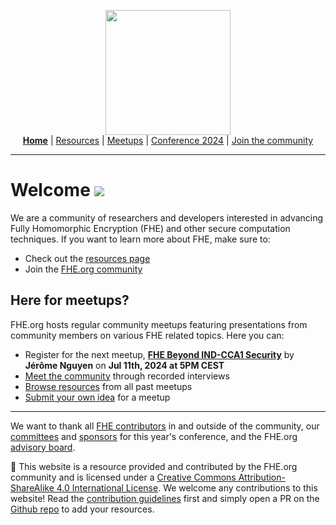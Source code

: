 <!-- Main header navigation -->
<p align="center">
  <img width="200" src="https://user-images.githubusercontent.com/5758427/180978488-db825482-5a58-4c7c-9589-c494a6f0be04.png"><br/>
  <a href="https://fhe-org.github.io"><b>Home</b></a> | <a href="https://fhe-org.github.io/resources">Resources</a> | <a href="https://fhe-org.github.io/meetups/">Meetups</a> | <a href="https://fhe-org.github.io/conferences/conference-2024/">Conference 2024</a> | <a href="https://fhe-org.github.io/community">Join the community</a>
</p>
<hr/>
<!-- /Main header navigation -->

# Welcome [<img src="https://img.shields.io/badge/Edit%20this%20page%20on-Github-lightgrey?style=flat-square">](https://github.com/FHE-org/fhe-org.github.io)
  
We are a community of researchers and developers interested in advancing Fully Homomorphic Encryption (FHE) and other secure computation techniques.
If you want to learn more about FHE, make sure to:

- Check out the [resources page](https://fhe-org.github.io/resources)
- Join the [FHE.org community](https://fhe-org.github.io/community)

## Here for meetups?

FHE.org hosts regular community meetups featuring presentations from community members on various FHE related topics. Here you can:

- Register for the next meetup, **[FHE Beyond IND-CCA1 Security](https://fhe.org/meetups/055)** by **Jérôme Nguyen** on **Jul 11th, 2024 at 5PM CEST**
- [Meet the community](https://www.youtube.com/watch?v=2qb1KdPxlPU&list=PLnbmMskCVh1e3EGYBGrAg1q-cVE5fM6O4) through recorded interviews
- [Browse resources](https://fhe.org/meetups) from all past meetups
- [Submit your own idea](https://fhe.org/submit) for a meetup

<!--- Footer --->
<hr/>

We want to thank all <a href="https://fhe.org/CONTRIBUTORS">FHE contributors</a> in and outside of the community, our <a href="https://fhe.org/conferences/conference-2024/committees">committees</a> and <a href="https://fhe.org/sponsor">sponsors</a> for this year's conference, and the FHE.org <a href="https://fhe.org/advisory-board">advisory board</a>.

💙 This website is a resource provided and contributed by the FHE.org community and is licensed under a <a rel="license" href="http://creativecommons.org/licenses/by-sa/4.0/">Creative Commons Attribution-ShareAlike 4.0 International License</a>. We welcome any contributions to this website! Read the <a href="https://fhe-org.github.io/contrib">contribution guidelines</a> first and simply open a PR on the <a href="https://github.com/fhe-org/fhe-org">Github repo</a> to add your resources.
